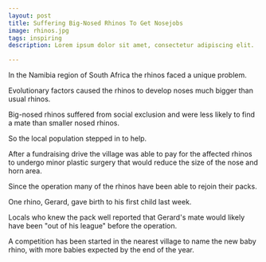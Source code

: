 ```yaml
---
layout: post
title: Suffering Big-Nosed Rhinos To Get Nosejobs
image: rhinos.jpg
tags: inspiring
description: Lorem ipsum dolor sit amet, consectetur adipiscing elit.

---
```


In the Namibia region of South Africa the rhinos faced a unique problem.

Evolutionary factors caused the rhinos to develop noses much bigger than usual rhinos.

Big-nosed rhinos suffered from social exclusion and were less likely to find a mate than smaller nosed rhinos.

So the local population stepped in to help.

After a fundraising drive the village was able to pay for the affected rhinos to undergo minor plastic surgery that would reduce the size of the nose and horn area.

Since the operation many of the rhinos have been able to rejoin their packs.

One rhino, Gerard, gave birth to his first child last week.

Locals who knew the pack well reported that Gerard's mate would likely have been "out of his league" before the operation.

A competition has been started in the nearest village to name the new baby rhino, with more babies expected
by the end of the year.
